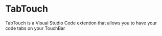 # TabTouch
TabTouch is a Visual Studio Code extention that allows you to have your code tabs on your TouchBar
